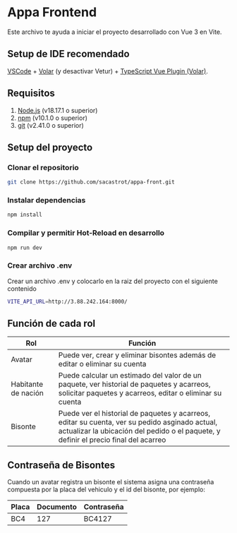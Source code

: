 # Appa Frontend

Este archivo te ayuda a iniciar el proyecto desarrollado con Vue 3 en Vite.

## Setup de IDE recomendado

[VSCode](https://code.visualstudio.com/) + [Volar](https://marketplace.visualstudio.com/items?itemName=Vue.volar) (y
desactivar
Vetur) + [TypeScript Vue Plugin (Volar)](https://marketplace.visualstudio.com/items?itemName=Vue.vscode-typescript-vue-plugin).

## Requisitos

1) [Node.js](https://nodejs.org/es/) (v18.17.1 o superior)
2) [npm](https://www.npmjs.com/) (v10.1.0 o superior)
3) [git](https://git-scm.com/) (v2.41.0 o superior)

## Setup del proyecto

### Clonar el repositorio

```sh
git clone https://github.com/sacastrot/appa-front.git
```

### Instalar dependencias

```sh
npm install
```

### Compilar y permitir Hot-Reload en desarrollo

```sh
npm run dev
```
### Crear archivo .env

Crear un archivo .env y colocarlo en la raiz del proyecto con el siguiente contenido

```sh
VITE_API_URL=http://3.88.242.164:8000/
```


## Función de cada rol

| Rol                 | Función                                                                                                                                                                                |
|---------------------|----------------------------------------------------------------------------------------------------------------------------------------------------------------------------------------|
| Avatar              | Puede ver, crear y eliminar bisontes además de editar o eliminar su cuenta                                                                                                             |
| Habitante de nación | Puede calcular un estimado del valor de un paquete, ver historial de paquetes y acarreos, solicitar paquetes y acarreos, editar o eliminar su cuenta                                   |
| Bisonte             | Puede ver el historial de paquetes y acarreos, editar su cuenta, ver su pedido asginado actual, actualizar la ubicación del pedido o el paquete, y definir el precio final del acarreo |

## Contraseña de Bisontes

Cuando un avatar registra un bisonte el sistema asigna una contraseña compuesta por la placa del vehiculo y el id del bisonte, por ejemplo: 

| Placa | Documento | Contraseña |
|-------|-----------|------------|
| BC4   | 127 | BC4127      |
